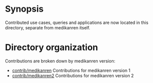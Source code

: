 # Synopsis

Contributed use cases, queries and applications are now located in this directory, separate from medikanren itself.

# Directory organization

Contributions are broken down by medikanren version:

- [contrib/medikanren](medikanren) Contributions for medikanren version 1
- [contrib/medikanren2](medikanren2) Contributions for medikanren version 2




